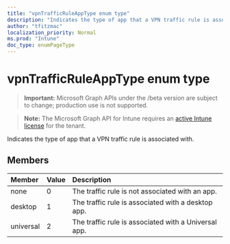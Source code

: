 ```yaml
---
title: "vpnTrafficRuleAppType enum type"
description: "Indicates the type of app that a VPN traffic rule is associated with."
author: "tfitzmac"
localization_priority: Normal
ms.prod: "Intune"
doc_type: enumPageType
---
```


# vpnTrafficRuleAppType enum type

> **Important:** Microsoft Graph APIs under the /beta version are subject to change; production use is not supported.

> **Note:** The Microsoft Graph API for Intune requires an [active Intune license](https://go.microsoft.com/fwlink/?linkid=839381) for the tenant.

Indicates the type of app that a VPN traffic rule is associated with.

## Members
|Member|Value|Description|
|:---|:---|:---|
|none|0|The traffic rule is not associated with an app.|
|desktop|1|The traffic rule is associated with a desktop app.|
|universal|2|The traffic rule is associated with a Universal app.|




